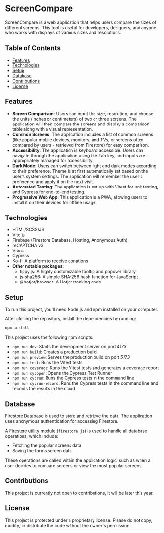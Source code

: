 # ScreenCompare

ScreenCompare is a web application that helps users compare the sizes of different screens. This tool is useful for developers, designers, and anyone who works with displays of various sizes and resolutions.

## Table of Contents

- [Features](#features)
- [Technologies](#technologies)
- [Setup](#setup)
- [Database](#database)
- [Contributions](#contributions)
- [License](#license)

## Features

- **Screen Comparison**: Users can input the size, resolution, and choose the units (inches or centimeters) of two or three screens. The application will then compare the screens and display a comparison table along with a visual representation.
- **Common Screens**: The application includes a list of common screens (like popular mobile devices, monitors, and TVs, or screens often compared by users - retrieved from Firestore) for easy comparison.
- **Accessibility**: The application is keyboard accessible. Users can navigate through the application using the Tab key, and inputs are appropriately managed for accessibility.
- **Dark Mode**: Users can switch between light and dark modes according to their preference. Theme is at first automatically set based on the user's system settings. The application will remember the user's preference and apply it on the next visit.
- **Automated Testing**: The application is set up with Vitest for unit testing, and Cypress for end-to-end testing.
- **Progressive Web App**: This application is a PWA, allowing users to install it on their devices for offline usage.

## Technologies

- HTML/SCSS/JS
- Vite.js
- Firebase (Firestore Database, Hosting, Anonymous Auth)
- reCAPTCHA v3
- Vitest
- Cypress
- Ko-fi: A platform to receive donations
- **Other notable packages**:
  - tippy.js: A highly customizable tooltip and popover library
  - js-sha256: A simple SHA-256 hash function for JavaScript
  - @hotjar/browser: A Hotjar tracking code

## Setup

To run this project, you'll need Node.js and npm installed on your computer.

After cloning the repository, install the dependencies by running:

```bash
npm install
```

This project uses the following npm scripts:

- `npm run dev`: Starts the development server on port _4173_
- `npm run build`: Creates a production build
- `npm run preview`: Serves the production build on port _5173_
- `npm run test`: Runs the Vitest tests
- `npm run coverage`: Runs the Vitest tests and generates a coverage report
- `npm run cy:open`: Opens the Cypress Test Runner
- `npm run cy:run`: Runs the Cypress tests in the command line
- `npm run cy:run-record`: Runs the Cypress tests in the command line and records the results in the cloud

## Database

Firestore Database is used to store and retrieve the data. The application uses anonymous authentication for accessing Firestore.

A Firestore utility module (`firestore.js`) is used to handle all database operations, which include:

- Fetching the popular screens data.
- Saving the forms screen data.

These operations are called within the application logic, such as when a user decides to compare screens or view the most popular screens.

## Contributions

This project is currently not open to contributions, it will be later this year.

## License

This project is protected under a proprietary license. Please do not copy, modify, or distribute the code without the owner's permission.
